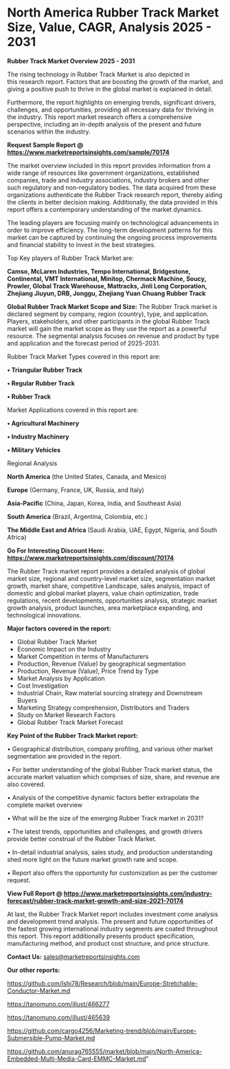  # North America Rubber Track Market Size, Value, CAGR, Analysis 2025 - 2031

<Strong> Rubber Track Market Overview 2025 - 2031</strong>

The rising technology in Rubber Track Market is also depicted in this research report. Factors that are boosting the growth of the market, and giving a positive push to thrive in the global market is explained in detail.

Furthermore, the report highlights on emerging trends, significant drivers, challenges, and opportunities, providing all necessary data for thriving in the industry. This report market research offers a comprehensive perspective, including an in-depth analysis of the present and future scenarios within the industry.

<strong>Request Sample Report @ <a href=https://www.marketreportsinsights.com/sample/70174>https://www.marketreportsinsights.com/sample/70174</a></strong>

The market overview included in this report provides information from a wide range of resources like government organizations, established companies, trade and industry associations, industry brokers and other such regulatory and non-regulatory bodies. The data acquired from these organizations authenticate the Rubber Track research report, thereby aiding the clients in better decision making. Additionally, the data provided in this report offers a contemporary understanding of the market dynamics.

The leading players are focusing mainly on technological advancements in order to improve efficiency. The long-term development patterns for this market can be captured by continuing the ongoing process improvements and financial stability to invest in the best strategies.

Top Key players of Rubber Track Market are:

<strong>Camso, McLaren Industries, Tempo International, Bridgestone, Continental, VMT International, Minitop, Chermack Machine, Soucy, Prowler, Global Track Warehouse, Mattracks, Jinli Long Corporation, Zhejiang Jiuyun, DRB, Jonggu, Zhejiang Yuan Chuang Rubber Track</strong>

<strong><b>Global Rubber Track Market Scope and Size:</b></strong>
The Rubber Track market is declared segment by company, region (country), type, and application. Players, stakeholders, and other participants in the global Rubber Track market will gain the market scope as they use the report as a powerful resource. The segmental analysis focuses on revenue and product by type and application and the forecast period of 2025-2031.

Rubber Track Market Types covered in this report are:

<strong>• Triangular Rubber Track

• Regular Rubber Track

• Rubber Track</strong>

Market Applications covered in this report are:

<strong>• Agricultural Machinery

• Industry Machinery

• Military Vehicles</strong> 

Regional Analysis

<strong>North America</strong> (the United States, Canada, and Mexico)

<strong>Europe</strong> (Germany, France, UK, Russia, and Italy)

<strong>Asia-Pacific</strong> (China, Japan, Korea, India, and Southeast Asia)

<strong>South America</strong> (Brazil, Argentina, Colombia, etc.)

<strong>The Middle East and Africa</strong> (Saudi Arabia, UAE, Egypt, Nigeria, and South Africa)

<strong>Go For Interesting Discount Here: <a href=https://www.marketreportsinsights.com/discount/70174>https://www.marketreportsinsights.com/discount/70174</a></strong>

The Rubber Track market report provides a detailed analysis of global market size, regional and country-level market size, segmentation market growth, market share, competitive Landscape, sales analysis, impact of domestic and global market players, value chain optimization, trade regulations, recent developments, opportunities analysis, strategic market growth analysis, product launches, area marketplace expanding, and technological innovations.

<strong><b>Major factors covered in the report:</b></strong>
<ul>
  <li>Global Rubber Track Market </li>
  <li>Economic Impact on the Industry</li>
  <li>Market Competition in terms of Manufacturers</li>
  <li>Production, Revenue (Value) by geographical segmentation</li>
  <li>Production, Revenue (Value), Price Trend by Type</li>
  <li>Market Analysis by Application</li>
  <li>Cost Investigation</li>
  <li>Industrial Chain, Raw material sourcing strategy and Downstream Buyers</li>
  <li>Marketing Strategy comprehension, Distributors and Traders</li>
  <li>Study on Market Research Factors</li>
  <li>Global Rubber Track Market Forecast</li>
</ul>

<strong><b>Key Point of the Rubber Track Market report:</b></strong>

• Geographical distribution, company profiling, and various other market segmentation are provided in the report.

• For better understanding of the global Rubber Track market status, the accurate market valuation which comprises of size, share, and revenue are also covered.

• Analysis of the competitive dynamic factors better extrapolate the complete market overview

• What will be the size of the emerging Rubber Track market in 2031?

• The latest trends, opportunities and challenges, and growth drivers provide better construal of the Rubber Track Market.

• In-detail industrial analysis, sales study, and production understanding shed more light on the future market growth rate and scope.

• Report also offers the opportunity for customization as per the customer request.

<strong><b>View Full Report @ <a href=https://www.marketreportsinsights.com/industry-forecast/rubber-track-market-growth-and-size-2021-70174>https://www.marketreportsinsights.com/industry-forecast/rubber-track-market-growth-and-size-2021-70174</a></b></strong>


At last, the Rubber Track Market report includes investment come analysis and development trend analysis. The present and future opportunities of the fastest growing international industry segments are coated throughout this report. This report additionally presents product specification, manufacturing method, and product cost structure, and price structure.

<strong>Contact Us:</strong>
sales@marketreportsinsights.com

<strong>Our other reports:</strong>

<a href=https://github.com/Ishi78/Research/blob/main/Europe-Stretchable-Conductor-Market.md>https://github.com/Ishi78/Research/blob/main/Europe-Stretchable-Conductor-Market.md</a>

<a href=https://tanomuno.com/illust/466277>https://tanomuno.com/illust/466277</a>

<a href=https://tanomuno.com/illust/465639>https://tanomuno.com/illust/465639</a>

<a href=https://github.com/cargo4256/Marketing-trend/blob/main/Europe-Submersible-Pump-Market.md>https://github.com/cargo4256/Marketing-trend/blob/main/Europe-Submersible-Pump-Market.md</a>

<a href=https://github.com/anurag765555/market/blob/main/North-America-Embedded-Multi-Media-Card-EMMC-Market.md>https://github.com/anurag765555/market/blob/main/North-America-Embedded-Multi-Media-Card-EMMC-Market.md</a>"
